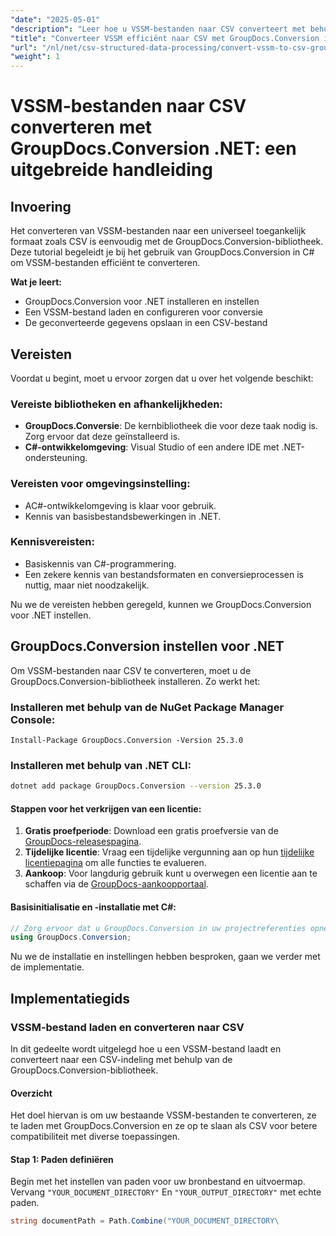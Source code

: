 ```yaml
---
"date": "2025-05-01"
"description": "Leer hoe u VSSM-bestanden naar CSV converteert met behulp van de GroupDocs.Conversion-bibliotheek in C#. Deze handleiding behandelt de installatie, conversiestappen en praktische toepassingen."
"title": "Converteer VSSM efficiënt naar CSV met GroupDocs.Conversion in C#&#58; een uitgebreide handleiding"
"url": "/nl/net/csv-structured-data-processing/convert-vssm-to-csv-groupdocs-net/"
"weight": 1
---
```


# VSSM-bestanden naar CSV converteren met GroupDocs.Conversion .NET: een uitgebreide handleiding

## Invoering

Het converteren van VSSM-bestanden naar een universeel toegankelijk formaat zoals CSV is eenvoudig met de GroupDocs.Conversion-bibliotheek. Deze tutorial begeleidt je bij het gebruik van GroupDocs.Conversion in C# om VSSM-bestanden efficiënt te converteren.

**Wat je leert:**
- GroupDocs.Conversion voor .NET installeren en instellen
- Een VSSM-bestand laden en configureren voor conversie
- De geconverteerde gegevens opslaan in een CSV-bestand

## Vereisten

Voordat u begint, moet u ervoor zorgen dat u over het volgende beschikt:

### Vereiste bibliotheken en afhankelijkheden:
- **GroupDocs.Conversie**: De kernbibliotheek die voor deze taak nodig is. Zorg ervoor dat deze geïnstalleerd is.
- **C#-ontwikkelomgeving**: Visual Studio of een andere IDE met .NET-ondersteuning.

### Vereisten voor omgevingsinstelling:
- AC#-ontwikkelomgeving is klaar voor gebruik.
- Kennis van basisbestandsbewerkingen in .NET.

### Kennisvereisten:
- Basiskennis van C#-programmering.
- Een zekere kennis van bestandsformaten en conversieprocessen is nuttig, maar niet noodzakelijk.

Nu we de vereisten hebben geregeld, kunnen we GroupDocs.Conversion voor .NET instellen.

## GroupDocs.Conversion instellen voor .NET

Om VSSM-bestanden naar CSV te converteren, moet u de GroupDocs.Conversion-bibliotheek installeren. Zo werkt het:

### Installeren met behulp van de NuGet Package Manager Console:
```shell
Install-Package GroupDocs.Conversion -Version 25.3.0
```

### Installeren met behulp van .NET CLI:
```bash
dotnet add package GroupDocs.Conversion --version 25.3.0
```

#### Stappen voor het verkrijgen van een licentie:
1. **Gratis proefperiode**: Download een gratis proefversie van de [GroupDocs-releasespagina](https://releases.groupdocs.com/conversion/net/).
2. **Tijdelijke licentie**: Vraag een tijdelijke vergunning aan op hun [tijdelijke licentiepagina](https://purchase.groupdocs.com/temporary-license/) om alle functies te evalueren.
3. **Aankoop**: Voor langdurig gebruik kunt u overwegen een licentie aan te schaffen via de [GroupDocs-aankoopportaal](https://purchase.groupdocs.com/buy).

#### Basisinitialisatie en -installatie met C#:
```csharp
// Zorg ervoor dat u GroupDocs.Conversion in uw projectreferenties opneemt
using GroupDocs.Conversion;
```

Nu we de installatie en instellingen hebben besproken, gaan we verder met de implementatie.

## Implementatiegids

### VSSM-bestand laden en converteren naar CSV

In dit gedeelte wordt uitgelegd hoe u een VSSM-bestand laadt en converteert naar een CSV-indeling met behulp van de GroupDocs.Conversion-bibliotheek.

#### Overzicht
Het doel hiervan is om uw bestaande VSSM-bestanden te converteren, ze te laden met GroupDocs.Conversion en ze op te slaan als CSV voor betere compatibiliteit met diverse toepassingen.

#### Stap 1: Paden definiëren
Begin met het instellen van paden voor uw bronbestand en uitvoermap. Vervang `"YOUR_DOCUMENT_DIRECTORY"` En `"YOUR_OUTPUT_DIRECTORY"` met echte paden.
```csharp
string documentPath = Path.Combine("YOUR_DOCUMENT_DIRECTORY\